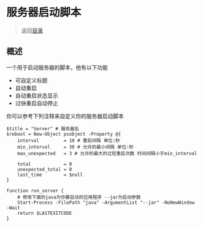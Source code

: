# 服务器启动脚本

> 返回[目录](../../../../README.md)

## 概述

一个用于启动服务器的脚本，他有以下功能
- 可自定义标题
- 自动重启
- 自动重启状态显示
- 过快重启自动停止

你可以参考下列注释来自定义你的服务器启动脚本
```
$title = "Server" # 服务器名
$reboot = New-Object psobject -Property @{ 
    interval         = 10 # 重启间隔 单位:秒
    min_interval     = 30 # 允许的最小间隔 单位:秒
    max_unexpected   = 3 # 允许的最大的过短重启次数 时间间隔小于min_interval

    total            = 0
    unexpected_total = 0
    last_time        = $null
}

function run_server { 
    # 修改下面的java为你要启动的应用程序 --jar为启动参数
    Start-Process -FilePath "java" -ArgumentList "--jar" -NoNewWindow -Wait
    return $LASTEXITCODE
}
```